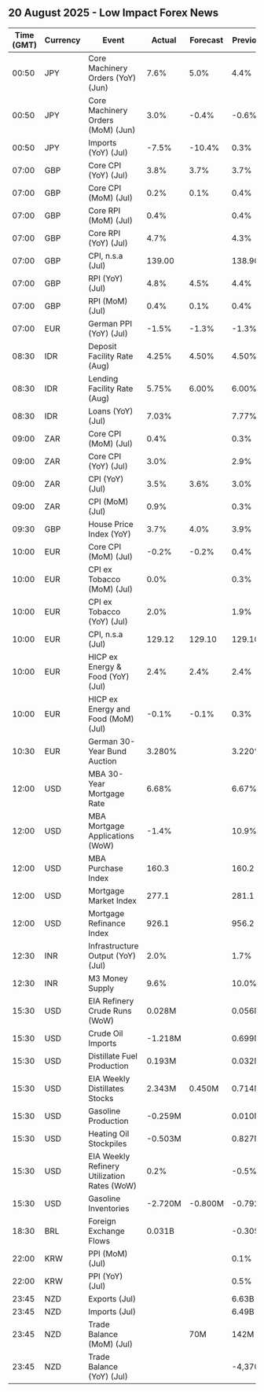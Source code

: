 ## 20 August 2025 - Low Impact Forex News

| Time (GMT) | Currency | Event | Actual | Forecast | Previous |
|------|----------|-------|--------|----------|----------|
| 00:50 | JPY | Core Machinery Orders (YoY) (Jun) | 7.6% | 5.0% | 4.4% |
| 00:50 | JPY | Core Machinery Orders (MoM) (Jun) | 3.0% | -0.4% | -0.6% |
| 00:50 | JPY | Imports (YoY) (Jul) | -7.5% | -10.4% | 0.3% |
| 07:00 | GBP | Core CPI (YoY) (Jul) | 3.8% | 3.7% | 3.7% |
| 07:00 | GBP | Core CPI (MoM) (Jul) | 0.2% | 0.1% | 0.4% |
| 07:00 | GBP | Core RPI (MoM) (Jul) | 0.4% |  | 0.4% |
| 07:00 | GBP | Core RPI (YoY) (Jul) | 4.7% |  | 4.3% |
| 07:00 | GBP | CPI, n.s.a (Jul) | 139.00 |  | 138.90 |
| 07:00 | GBP | RPI (YoY) (Jul) | 4.8% | 4.5% | 4.4% |
| 07:00 | GBP | RPI (MoM) (Jul) | 0.4% | 0.1% | 0.4% |
| 07:00 | EUR | German PPI (YoY) (Jul) | -1.5% | -1.3% | -1.3% |
| 08:30 | IDR | Deposit Facility Rate (Aug) | 4.25% | 4.50% | 4.50% |
| 08:30 | IDR | Lending Facility Rate (Aug) | 5.75% | 6.00% | 6.00% |
| 08:30 | IDR | Loans (YoY) (Jul) | 7.03% |  | 7.77% |
| 09:00 | ZAR | Core CPI (MoM) (Jul) | 0.4% |  | 0.3% |
| 09:00 | ZAR | Core CPI (YoY) (Jul) | 3.0% |  | 2.9% |
| 09:00 | ZAR | CPI (YoY) (Jul) | 3.5% | 3.6% | 3.0% |
| 09:00 | ZAR | CPI (MoM) (Jul) | 0.9% |  | 0.3% |
| 09:30 | GBP | House Price Index (YoY) | 3.7% | 4.0% | 3.9% |
| 10:00 | EUR | Core CPI (MoM) (Jul) | -0.2% | -0.2% | 0.4% |
| 10:00 | EUR | CPI ex Tobacco (MoM) (Jul) | 0.0% |  | 0.3% |
| 10:00 | EUR | CPI ex Tobacco (YoY) (Jul) | 2.0% |  | 1.9% |
| 10:00 | EUR | CPI, n.s.a (Jul) | 129.12 | 129.10 | 129.10 |
| 10:00 | EUR | HICP ex Energy & Food (YoY) (Jul) | 2.4% | 2.4% | 2.4% |
| 10:00 | EUR | HICP ex Energy and Food (MoM) (Jul) | -0.1% | -0.1% | 0.3% |
| 10:30 | EUR | German 30-Year Bund Auction | 3.280% |  | 3.220% |
| 12:00 | USD | MBA 30-Year Mortgage Rate | 6.68% |  | 6.67% |
| 12:00 | USD | MBA Mortgage Applications (WoW) | -1.4% |  | 10.9% |
| 12:00 | USD | MBA Purchase Index | 160.3 |  | 160.2 |
| 12:00 | USD | Mortgage Market Index | 277.1 |  | 281.1 |
| 12:00 | USD | Mortgage Refinance Index | 926.1 |  | 956.2 |
| 12:30 | INR | Infrastructure Output (YoY) (Jul) | 2.0% |  | 1.7% |
| 12:30 | INR | M3 Money Supply | 9.6% |  | 10.0% |
| 15:30 | USD | EIA Refinery Crude Runs (WoW) | 0.028M |  | 0.056M |
| 15:30 | USD | Crude Oil Imports | -1.218M |  | 0.699M |
| 15:30 | USD | Distillate Fuel Production | 0.193M |  | 0.032M |
| 15:30 | USD | EIA Weekly Distillates Stocks | 2.343M | 0.450M | 0.714M |
| 15:30 | USD | Gasoline Production | -0.259M |  | 0.010M |
| 15:30 | USD | Heating Oil Stockpiles | -0.503M |  | 0.827M |
| 15:30 | USD | EIA Weekly Refinery Utilization Rates (WoW) | 0.2% |  | -0.5% |
| 15:30 | USD | Gasoline Inventories | -2.720M | -0.800M | -0.792M |
| 18:30 | BRL | Foreign Exchange Flows | 0.031B |  | -0.305B |
| 22:00 | KRW | PPI (MoM) (Jul) |  |  | 0.1% |
| 22:00 | KRW | PPI (YoY) (Jul) |  |  | 0.5% |
| 23:45 | NZD | Exports (Jul) |  |  | 6.63B |
| 23:45 | NZD | Imports (Jul) |  |  | 6.49B |
| 23:45 | NZD | Trade Balance (MoM) (Jul) |  | 70M | 142M |
| 23:45 | NZD | Trade Balance (YoY) (Jul) |  |  | -4,370M |
